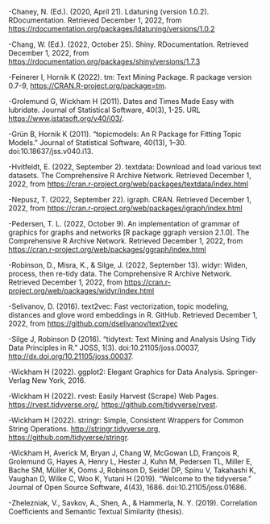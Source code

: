 -Chaney, N. (Ed.). (2020, April 21). Ldatuning (version 1.0.2). RDocumentation. Retrieved December 1, 2022, from https://rdocumentation.org/packages/ldatuning/versions/1.0.2 

-Chang, W. (Ed.). (2022, October 25). Shiny. RDocumentation. Retrieved December 1, 2022, from https://rdocumentation.org/packages/shiny/versions/1.7.3 

-Feinerer I, Hornik K (2022). tm: Text Mining Package. R package version 0.7-9, https://CRAN.R-project.org/package=tm.

-Grolemund G, Wickham H (2011). Dates and Times Made Easy with lubridate. Journal of Statistical Software, 40(3), 1-25. URL https://www.jstatsoft.org/v40/i03/.

-Grün B, Hornik K (2011). “topicmodels: An R Package for Fitting Topic Models.” Journal of Statistical Software, 40(13), 1–30. doi:10.18637/jss.v040.i13.

-Hvitfeldt, E. (2022, September 2). textdata: Download and load various text datasets. The Comprehensive R Archive Network. Retrieved December 1, 2022, from https://cran.r-project.org/web/packages/textdata/index.html 

-Nepusz, T. (2022, September 22). igraph. CRAN. Retrieved December 1, 2022, from https://cran.r-project.org/web/packages/igraph/index.html 

-Pedersen, T. L. (2022, October 9). An implementation of grammar of graphics for graphs and networks [R package ggraph version 2.1.0]. The Comprehensive R Archive Network. Retrieved December 1, 2022, from https://cran.r-project.org/web/packages/ggraph/index.html 

-Robinson, D., Misra, K., & Silge, J. (2022, September 13). widyr: Widen, process, then re-tidy data. The Comprehensive R Archive Network. Retrieved December 1, 2022, from https://cran.r-project.org/web/packages/widyr/index.html 

-Selivanov, D. (2016). text2vec: Fast vectorization, topic modeling, distances and glove word embeddings in R. GitHub. Retrieved December 1, 2022, from https://github.com/dselivanov/text2vec 

-Silge J, Robinson D (2016). “tidytext: Text Mining and Analysis Using Tidy Data Principles in R.” JOSS, 1(3). doi:10.21105/joss.00037, http://dx.doi.org/10.21105/joss.00037.

-Wickham H (2022). ggplot2: Elegant Graphics for Data Analysis. Springer-Verlag New York, 2016.

-Wickham H (2022). rvest: Easily Harvest (Scrape) Web Pages. https://rvest.tidyverse.org/, https://github.com/tidyverse/rvest.

-Wickham H (2022). stringr: Simple, Consistent Wrappers for Common String Operations. http://stringr.tidyverse.org, https://github.com/tidyverse/stringr.

-Wickham H, Averick M, Bryan J, Chang W, McGowan LD, François R, Grolemund G, Hayes A, Henry L, Hester J, Kuhn M, Pedersen TL, Miller E, Bache SM, Müller K, Ooms J, Robinson D, Seidel DP, Spinu V, Takahashi K, Vaughan D, Wilke C, Woo K, Yutani H (2019). “Welcome to the tidyverse.” Journal of Open Source Software, 4(43), 1686. doi:10.21105/joss.01686.

-Zhelezniak, V., Savkov, A., Shen, A., & Hammerla, N. Y. (2019). Correlation Coefficients and Semantic Textual Similarity (thesis). 
